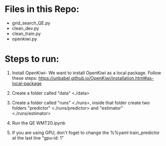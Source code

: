 # Files in this Repo:
- grid_search_QE.py
- clean_dev.py
- clean_train.py
- openkiwi.py

# Steps to run:

1. Install OpenKiwi- We want to install OpenKiwi as a local package. Follow these steps: https://unbabel.github.io/OpenKiwi/installation.html#as-local-package

2. Create a folder called "data" <./data>

3. Create a folder called "runs" <./runs>, inside that folder create two folders "predictor" <./runs/predictor> and "estimator" <./runs/estimator>

4. Run the QE WMT20.ipynb

5. If you are using GPU, don't foget to change the %%yaml train_predictor at the last line "gpu-id: 1"

